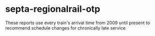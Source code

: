 # septa-regionalrail-otp
These reports use every train's arrival time from 2009 until present to recommend schedule changes for chronically late service
